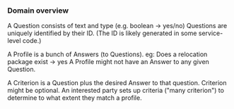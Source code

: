 ### Domain overview
A Question consists of text and type (e.g. boolean -> yes/no)
Questions are uniquely identified by their ID. (The ID is likely generated in some service-level code.)

A Profile is a bunch of Answers (to Questions). eg: Does a relocation package exist -> yes
A Profile might not have an Answer to any given Question.

A Criterion is a Question plus the desired Answer to that question.
Criterion might be optional.
An interested party sets up criteria ("many criterion") to determine to what extent they match a profile.
